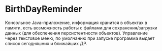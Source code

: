 # BirthDayReminder
Консольное Java-приложение, информация хранится в объектах в памяти, есть возможность работы с файлами для сохранения/загрузки данных (для обеспечения персистентности объектов). Управление через текстовое меню, по умолчанию при запуске программа выдает список сегодняшних и ближайших ДР.
